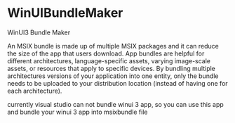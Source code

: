 # WinUIBundleMaker
 WinUI3 Bundle Maker

An MSIX bundle is made up of multiple MSIX packages and it can reduce the size of the app that users download. App bundles are helpful for different architectures, language-specific assets, varying image-scale assets, or resources that apply to specific devices. By bundling multiple architectures versions of your application into one entity, only the bundle needs to be uploaded to your distribution location (instead of having one for each architecture).

 currently visual studio can not bundle winui 3 app, so you can use this app and bundle your winui 3 app into msixbundle file
